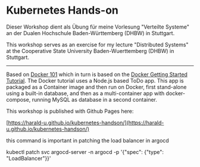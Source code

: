 # Kubernetes Hands-on

Dieser Workshop dient als Übung für meine Vorlesung "Verteilte Systeme" an der Dualen Hochschule Baden-Württemberg (DHBW) in Stuttgart.

This workshop serves as an exercise for my lecture "Distributed Systems" at the Cooperative State University Baden-Wuerttemberg (DHBW) in Stuttgart.

---

Based on [Docker 101](https://harald-u.github.io/docker-101/) which in turn is based on the [Docker Getting Started Tutorial](https://github.com/docker/getting-started). The Docker tutorial uses a Node.js based ToDo app. This app is packaged as a Container image and then run on Docker, first stand-alone using a built-in database, and then as a multi-container app with docker-compose, running MySQL as database in a second container.

This workshop is published with Github Pages here:

[https://harald-u.github.io/kubernetes-handson/](https://harald-u.github.io/kubernetes-handson/)

this command is important in patching the load balancer in argocd

kubectl patch svc argocd-server -n argocd -p '{\"spec\": {\"type\": \"LoadBalancer\"}}'
